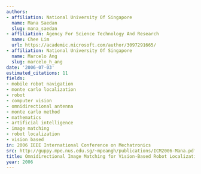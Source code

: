 ```yaml
---
authors:
- affiliation: National University Of Singapore
  name: Mana Saedan
  slug: mana_saedan
- affiliation: Agency For Science Technology And Research
  name: Chee Lim
  url: https://academic.microsoft.com/author/3097291665/
- affiliation: National University Of Singapore
  name: Marcelo Ang
  slug: marcelo_h_ang
date: '2006-07-03'
estimated_citations: 11
fields:
- mobile robot navigation
- monte carlo localization
- robot
- computer vision
- omnidirectional antenna
- monte carlo method
- mathematics
- artificial intelligence
- image matching
- robot localization
- vision based
in: 2006 IEEE International Conference on Mechatronics
src: http://guppy.mpe.nus.edu.sg/~mpeangh/publications/ICM2006-Mana.pdf
title: Omnidirectional Image Matching for Vision-Based Robot Localization
year: 2006
---
```

